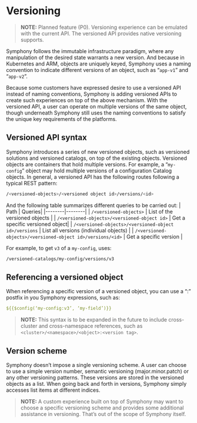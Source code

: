 # Versioning

> **NOTE:** Planned feature (P0). Versioning experience can be emulated with the current API. The versioned API provides native versioning supports.

Symphony follows the immutable infrastructure paradigm, where any manipulation of the desired state warrants a new version. And because in Kubernetes and ARM, objects are uniquely keyed, Symphony uses a naming convention to indicate different versions of an object, such as “`app-v1`” and “`app-v2`”.

Because some customers have expressed desire to use a versioned API instead of naming conventions, Symphony is adding versioned APIs to create such experiences on top of the above mechanism. With the versioned API, a user can operate on multiple versions of the same object, though underneath Symphony still uses the naming conventions to satisfy the unique key requirements of the platforms.

## Versioned API syntax

Symphony introduces a series of new versioned objects, such as versioned solutions and versioned catalogs, on top of the existing objects. Versioned objects are containers that hold multiple versions. For example, a “`my-config`” object may hold multiple versions of a configuration Catalog objects.
In general, a versioned API has the following routes following a typical REST pattern:

```bash
/<versioned-objects>/<versioned object id>/versions/<id>
```
And the following table summarizes different queries to be carried out:
| Path | Queries|
|--------|--------|
| `/<versioned-objects>` | List of the versioned objects |
| `/<versioned-objects>/<versioned-object id>` | Get a specific versioned object|
| `/<versioned-objects>/<versioned-object id>/versions` | List all versions (individual objects) |
| `/<versioned-objects>/<versioned-object id>/versions/<id>` | Get a specific version |

For example, to get `v3` of a `my-config`, uses:
```bash
/versioned-catalogs/my-config/versions/v3
```

## Referencing a versioned object
When referencing a specific version of a versioned object, you can use a “:<version>” postfix in you Symphony expressions, such as:

```yaml
${{$config(‘my-config:v3’, ‘my-field’)}}
```

> **NOTE:** This syntax is to be expanded in the future to include cross-cluster and cross-namespace references, such as `<cluster>/<namespace>/<object>:<version tag>`.

## Version scheme

Symphony doesn’t impose a single versioning scheme. A user can choose to use a simple version number, semantic versioning (major.minor.patch) or any other versioning patterns. These versions are stored in the versioned objects as a list. When going back and forth in versions, Symphony simply accesses list items at different indices. 

> **NOTE:** A custom experience built on top of Symphony may want to choose a specific versioning scheme and provides some additional assistance in versioning. That’s out of the scope of Symphony itself.


